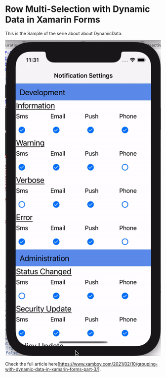 # Row Multi-Selection with Dynamic Data in Xamarin Forms

This is the Sample of the serie about about DynamicData. 

<p align="center">
<img height:"800" src="sample.gif" />

Check the full article here[https://www.xamboy.com/2021/02/10/grouping-with-dynamic-data-in-xamarin-forms-part-3/].
